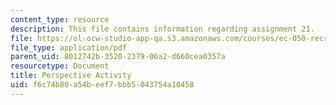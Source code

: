 ```yaml
---
content_type: resource
description: This file contains information regarding assignment 21.
file: https://ol-ocw-studio-app-qa.s3.amazonaws.com/courses/ec-050-recreate-experiments-from-history-inform-the-future-from-the-past-galileo-january-iap-2010/f6c74b80a54beef7bbb5043754a10458_MITEC_050IAP10_assn21.pdf
file_type: application/pdf
parent_uid: 8012742b-3520-2379-06a2-d660cea0357a
resourcetype: Document
title: Perspective Activity
uid: f6c74b80-a54b-eef7-bbb5-043754a10458
---
```

